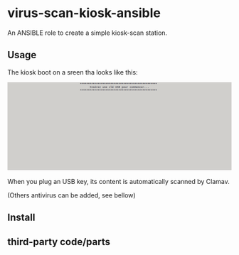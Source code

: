 # virus-scan-kiosk-ansible

An ANSIBLE role to create a simple kiosk-scan station.

## Usage

The kiosk boot on a sreen tha looks like this:

![main screen](doc/mainscreen.png)

When you plug an USB key, its content is automatically scanned by Clamav.

(Others antivirus can be added, see bellow)

## Install

## third-party code/parts
